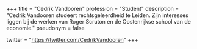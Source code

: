 +++
title       = "Cedrik Vandooren"
profession  = "Student"
description = "Cedrik Vandooren studeert rechtsgeleerdheid te Leiden. Zijn interesses liggen bij de werken van Roger Scruton en de Oostenrijkse school van de economie."
pseudonym   = false

twitter = "https://twitter.com/CedrikVandooren"
+++
